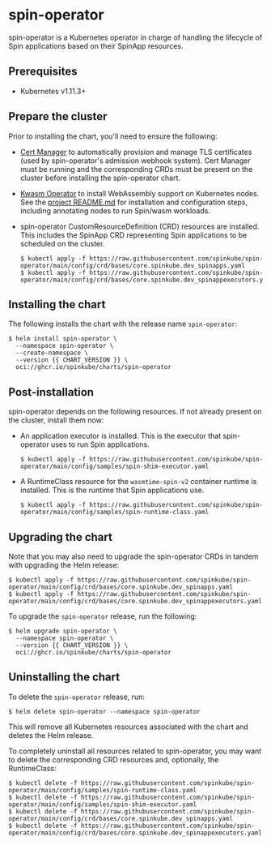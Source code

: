 # spin-operator

spin-operator is a Kubernetes operator in charge of handling the lifecycle of Spin applications based on their SpinApp resources.

## Prerequisites

- Kubernetes v1.11.3+

## Prepare the cluster

Prior to installing the chart, you'll need to ensure the following:

- [Cert Manager](https://github.com/cert-manager/cert-manager) to automatically provision and manage TLS certificates (used by spin-operator's admission webhook system). Cert Manager must be running and the corresponding CRDs must be present on the cluster before installing the spin-operator chart.

- [Kwasm Operator](https://github.com/kwasm/kwasm-operator) to install WebAssembly support on Kubernetes nodes. See the [project README.md](https://github.com/KWasm/kwasm-operator/blob/main/README.md) for installation and configuration steps, including annotating nodes to run Spin/wasm workloads.

- spin-operator CustomResourceDefinition (CRD) resources are installed. This includes the SpinApp CRD representing Spin applications to be scheduled on the cluster.

  ```console
  $ kubectl apply -f https://raw.githubusercontent.com/spinkube/spin-operator/main/config/crd/bases/core.spinkube.dev_spinapps.yaml
  $ kubectl apply -f https://raw.githubusercontent.com/spinkube/spin-operator/main/config/crd/bases/core.spinkube.dev_spinappexecutors.yaml
  ```

## Installing the chart

The following installs the chart with the release name `spin-operator`:

```console
$ helm install spin-operator \
  --namespace spin-operator \
  --create-namespace \
  --version {{ CHART_VERSION }} \
  oci://ghcr.io/spinkube/charts/spin-operator
```

## Post-installation

spin-operator depends on the following resources. If not already present on the cluster, install them now:

- An application executor is installed. This is the executor that spin-operator uses to run Spin applications.

  ```console
  $ kubectl apply -f https://raw.githubusercontent.com/spinkube/spin-operator/main/config/samples/spin-shim-executor.yaml
  ```

- A RuntimeClass resource for the `wasmtime-spin-v2` container runtime is installed. This is the runtime that Spin applications use.

  ```console
  $ kubectl apply -f https://raw.githubusercontent.com/spinkube/spin-operator/main/config/samples/spin-runtime-class.yaml
  ```

## Upgrading the chart

Note that you may also need to upgrade the spin-operator CRDs in tandem with upgrading the Helm release:

```console
$ kubectl apply -f https://raw.githubusercontent.com/spinkube/spin-operator/main/config/crd/bases/core.spinkube.dev_spinapps.yaml
$ kubectl apply -f https://raw.githubusercontent.com/spinkube/spin-operator/main/config/crd/bases/core.spinkube.dev_spinappexecutors.yaml
```

To upgrade the `spin-operator` release, run the following:

```console
$ helm upgrade spin-operator \
  --namespace spin-operator \
  --version {{ CHART_VERSION }} \
  oci://ghcr.io/spinkube/charts/spin-operator
```

## Uninstalling the chart

To delete the `spin-operator` release, run:

```console
$ helm delete spin-operator --namespace spin-operator
```

This will remove all Kubernetes resources associated with the chart and deletes the Helm release.

To completely uninstall all resources related to spin-operator, you may want to delete the corresponding CRD resources and, optionally, the RuntimeClass:

```console
$ kubectl delete -f https://raw.githubusercontent.com/spinkube/spin-operator/main/config/samples/spin-runtime-class.yaml
$ kubectl delete -f https://raw.githubusercontent.com/spinkube/spin-operator/main/config/samples/spin-shim-executor.yaml
$ kubectl delete -f https://raw.githubusercontent.com/spinkube/spin-operator/main/config/crd/bases/core.spinkube.dev_spinapps.yaml
$ kubectl delete -f https://raw.githubusercontent.com/spinkube/spin-operator/main/config/crd/bases/core.spinkube.dev_spinappexecutors.yaml
```
